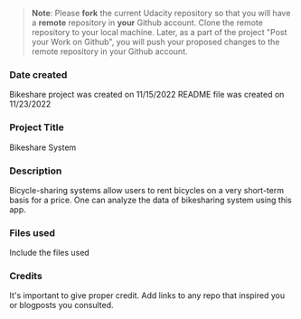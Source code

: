 >**Note**: Please **fork** the current Udacity repository so that you will have a **remote** repository in **your** Github account. Clone the remote repository to your local machine. Later, as a part of the project "Post your Work on Github", you will push your proposed changes to the remote repository in your Github account.

### Date created
Bikeshare project was created on 11/15/2022
README file was created on 11/23/2022

### Project Title
Bikeshare System

### Description
Bicycle-sharing systems allow users to rent bicycles on a very short-term basis for a price.
One can analyze the data of bikesharing system using this app.

### Files used
Include the files used

### Credits
It's important to give proper credit. Add links to any repo that inspired you or blogposts you consulted.

